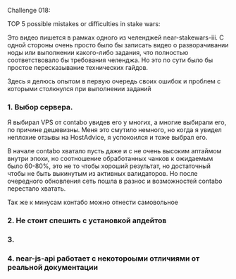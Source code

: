 Challenge 018:

TOP 5 possible mistakes or difficulties in stake wars:

Это видео пишется в рамках одного из челенджей near-stakewars-iii.
С одной стороны очень просто было бы записать видео о разворачивании ноды или выполнении какого-либо задания, что полностью соответствовало бы требования челенджа. Но это по сути было бы простое пересказывание технических гайдов.

Здесь я делюсь опытом в первую очередь своих ошибок и проблем с которыми столкнулся при выполнении заданий

### 1. Выбор сервера.

Я выбирал VPS от contabo увидев его у многих, а многие выбирали его, по причине дешевизны.
Меня это смутило немного, но когда я увидел неплохие отзывы на HostAdvice, я успокоился и тоже выбрал его.

В начале contabo хватало пусть даже и с не очень высоким аптаймом внутри эпохи, но соотношение обработанных чанков к ожидаемым было 60-80%, это не то чтобы хороший результат, но достаточный чтобы не быть выкинутым из активных валидаторов. Но после очередного обновления сеть пошла в разнос и возможностей contabo перестало хватать.

Так же к минусам контабо можно отнести самовольное  

### 2. Не стоит спешить с установкой апдейтов

### 3. 

### 4.  near-js-api работает с некотороыми отличиями от реальной документации
